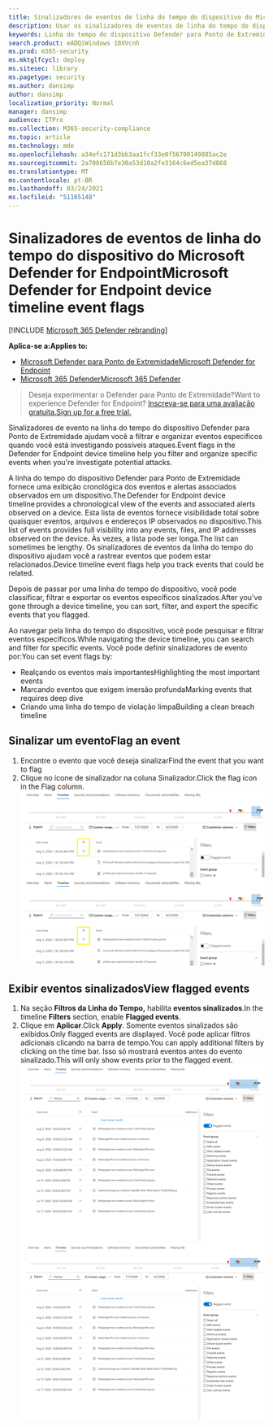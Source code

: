 ```yaml
---
title: Sinalizadores de eventos de linha do tempo do dispositivo do Microsoft Defender for Endpoint
description: Usar os sinalizadores de eventos de linha do tempo do dispositivo do Microsoft Defender para Endpoint para
keywords: Linha do tempo do dispositivo Defender para Ponto de Extremidade, sinalizadores de eventos
search.product: eADQiWindows 10XVcnh
ms.prod: m365-security
ms.mktglfcycl: deploy
ms.sitesec: library
ms.pagetype: security
ms.author: dansimp
author: dansimp
localization_priority: Normal
manager: dansimp
audience: ITPro
ms.collection: M365-security-compliance
ms.topic: article
ms.technology: mde
ms.openlocfilehash: a34efc171d3bb3aa1fcf33e0f56700149885ac2e
ms.sourcegitcommit: 2a708650b7e30a53d10a2fe3164c6ed5ea37d868
ms.translationtype: MT
ms.contentlocale: pt-BR
ms.lasthandoff: 03/24/2021
ms.locfileid: "51165148"
---
```

# <a name="microsoft-defender-for-endpoint-device-timeline-event-flags"></a><span data-ttu-id="44bd1-104">Sinalizadores de eventos de linha do tempo do dispositivo do Microsoft Defender for Endpoint</span><span class="sxs-lookup"><span data-stu-id="44bd1-104">Microsoft Defender for Endpoint device timeline event flags</span></span>

[!INCLUDE [Microsoft 365 Defender rebranding](../../includes/microsoft-defender.md)]

<span data-ttu-id="44bd1-105">**Aplica-se a:**</span><span class="sxs-lookup"><span data-stu-id="44bd1-105">**Applies to:**</span></span>
- [<span data-ttu-id="44bd1-106">Microsoft Defender para Ponto de Extremidade</span><span class="sxs-lookup"><span data-stu-id="44bd1-106">Microsoft Defender for Endpoint</span></span>](https://go.microsoft.com/fwlink/p/?linkid=2154037)
- [<span data-ttu-id="44bd1-107">Microsoft 365 Defender</span><span class="sxs-lookup"><span data-stu-id="44bd1-107">Microsoft 365 Defender</span></span>](https://go.microsoft.com/fwlink/?linkid=2118804)

><span data-ttu-id="44bd1-108">Deseja experimentar o Defender para Ponto de Extremidade?</span><span class="sxs-lookup"><span data-stu-id="44bd1-108">Want to experience Defender for Endpoint?</span></span> [<span data-ttu-id="44bd1-109">Inscreva-se para uma avaliação gratuita.</span><span class="sxs-lookup"><span data-stu-id="44bd1-109">Sign up for a free trial.</span></span>](https://www.microsoft.com/microsoft-365/windows/microsoft-defender-atp?ocid=docs-wdatp-assignaccess-abovefoldlink)

<span data-ttu-id="44bd1-110">Sinalizadores de evento na linha do tempo do dispositivo Defender para Ponto de Extremidade ajudam você a filtrar e organizar eventos específicos quando você está investigando possíveis ataques.</span><span class="sxs-lookup"><span data-stu-id="44bd1-110">Event flags in the Defender for Endpoint device timeline help you filter and organize specific events when you're  investigate potential attacks.</span></span>

<span data-ttu-id="44bd1-111">A linha do tempo do dispositivo Defender para Ponto de Extremidade fornece uma exibição cronológica dos eventos e alertas associados observados em um dispositivo.</span><span class="sxs-lookup"><span data-stu-id="44bd1-111">The Defender for Endpoint device timeline provides a chronological view of the events and associated alerts observed on a device.</span></span> <span data-ttu-id="44bd1-112">Esta lista de eventos fornece visibilidade total sobre quaisquer eventos, arquivos e endereços IP observados no dispositivo.</span><span class="sxs-lookup"><span data-stu-id="44bd1-112">This list of events provides full visibility into any events, files, and IP addresses observed on the device.</span></span> <span data-ttu-id="44bd1-113">Às vezes, a lista pode ser longa.</span><span class="sxs-lookup"><span data-stu-id="44bd1-113">The list can sometimes be lengthy.</span></span> <span data-ttu-id="44bd1-114">Os sinalizadores de eventos da linha do tempo do dispositivo ajudam você a rastrear eventos que podem estar relacionados.</span><span class="sxs-lookup"><span data-stu-id="44bd1-114">Device timeline event flags help you track events that could be related.</span></span> 

<span data-ttu-id="44bd1-115">Depois de passar por uma linha do tempo do dispositivo, você pode classificar, filtrar e exportar os eventos específicos sinalizados.</span><span class="sxs-lookup"><span data-stu-id="44bd1-115">After you've gone through a device timeline, you can sort, filter, and export the specific events that you flagged.</span></span>

<span data-ttu-id="44bd1-116">Ao navegar pela linha do tempo do dispositivo, você pode pesquisar e filtrar eventos específicos.</span><span class="sxs-lookup"><span data-stu-id="44bd1-116">While navigating the device timeline, you can search and filter for specific events.</span></span> <span data-ttu-id="44bd1-117">Você pode definir sinalizadores de evento por:</span><span class="sxs-lookup"><span data-stu-id="44bd1-117">You can set event flags by:</span></span> 

- <span data-ttu-id="44bd1-118">Realçando os eventos mais importantes</span><span class="sxs-lookup"><span data-stu-id="44bd1-118">Highlighting the most important events</span></span> 
- <span data-ttu-id="44bd1-119">Marcando eventos que exigem imersão profunda</span><span class="sxs-lookup"><span data-stu-id="44bd1-119">Marking events that requires deep dive</span></span> 
- <span data-ttu-id="44bd1-120">Criando uma linha do tempo de violação limpa</span><span class="sxs-lookup"><span data-stu-id="44bd1-120">Building a clean breach timeline</span></span>



## <a name="flag-an-event"></a><span data-ttu-id="44bd1-121">Sinalizar um evento</span><span class="sxs-lookup"><span data-stu-id="44bd1-121">Flag an event</span></span>
1. <span data-ttu-id="44bd1-122">Encontre o evento que você deseja sinalizar</span><span class="sxs-lookup"><span data-stu-id="44bd1-122">Find the event that you want to flag</span></span>
2. <span data-ttu-id="44bd1-123">Clique no ícone de sinalizador na coluna Sinalizador.</span><span class="sxs-lookup"><span data-stu-id="44bd1-123">Click the flag icon in the Flag column.</span></span> 
<span data-ttu-id="44bd1-124">![Imagem do sinalizador de linha do tempo do dispositivo](images/device-flags.png)</span><span class="sxs-lookup"><span data-stu-id="44bd1-124">![Image of device timeline flag](images/device-flags.png)</span></span>

## <a name="view-flagged-events"></a><span data-ttu-id="44bd1-125">Exibir eventos sinalizados</span><span class="sxs-lookup"><span data-stu-id="44bd1-125">View flagged events</span></span>  
1. <span data-ttu-id="44bd1-126">Na seção **Filtros da Linha do Tempo,** habilita **eventos sinalizados**.</span><span class="sxs-lookup"><span data-stu-id="44bd1-126">In the timeline **Filters** section, enable **Flagged events**.</span></span>
2. <span data-ttu-id="44bd1-127">Clique em **Aplicar**.</span><span class="sxs-lookup"><span data-stu-id="44bd1-127">Click **Apply**.</span></span> <span data-ttu-id="44bd1-128">Somente eventos sinalizados são exibidos.</span><span class="sxs-lookup"><span data-stu-id="44bd1-128">Only flagged events are displayed.</span></span>
<span data-ttu-id="44bd1-129">Você pode aplicar filtros adicionais clicando na barra de tempo.</span><span class="sxs-lookup"><span data-stu-id="44bd1-129">You can apply additional filters by clicking on the time bar.</span></span> <span data-ttu-id="44bd1-130">Isso só mostrará eventos antes do evento sinalizado.</span><span class="sxs-lookup"><span data-stu-id="44bd1-130">This will only show events prior to the flagged event.</span></span>  
<span data-ttu-id="44bd1-131">![Imagem do sinalizador de linha do tempo do dispositivo com filtro em](images/device-flag-filter.png)</span><span class="sxs-lookup"><span data-stu-id="44bd1-131">![Image of device timeline flag with filter on](images/device-flag-filter.png)</span></span>
